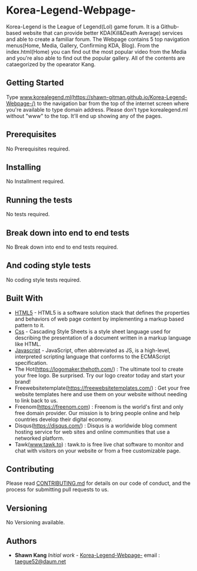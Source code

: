 # Korea-Legend-Webpage-

Korea-Legend is the League of Legend(Lol) game forum. It is a Github-based website that can provide better KDA(Kill&Death Average) services and able to create a familiar forum. The Webpage contains 5 top navigation menus(Home, Media, Gallery, Confirming KDA, Blog). From the index.html(Home) you can find out the most popular video from the Media and you're also able to find out the popular gallery. All of the contents are cataegorized by the opearator Kang. 

## Getting Started

Type www.korealegend.ml(https://shawn-gitman.github.io/Korea-Legend-Webpage-/) to the navigation bar from the top of the internet screen where you're available to type domain address. Please don't type korealegend.ml without "www" to the top. It'll end up showing any of the pages.

## Prerequisites

No Prerequisites required.

## Installing

No Installment required.

## Running the tests

No tests required.

## Break down into end to end tests

No Break down into end to end tests required.

## And coding style tests

No coding style tests required.

## Built With

* [HTML5](https://www.w3.org/html/) - HTML5 is a software solution stack that defines the properties and behaviors of web page content by implementing a markup based pattern to it.
* [Css](https://www.w3.org/Style/CSS/Overview.en.html) - Cascading Style Sheets is a style sheet language used for describing the presentation of a document written in a markup language like HTML.
* [Javascript](https://www.javascript.com/) - JavaScript, often abbreviated as JS, is a high-level, interpreted scripting language that conforms to the ECMAScript specification.
* The Hot(https://logomaker.thehoth.com/) : The ultimate tool to create your free logo. Be surprised. Try our logo creator today and start your brand!
* Freewebsitetemplate(https://freewebsitetemplates.com/) : Get your free website templates here and use them on your website without needing to link back to us.
* Freenom(https://freenom.com) : Freenom is the world's first and only free domain provider. Our mission is to bring people online and help countries develop their digital economy.
* Disqus(https://disqus.com/) : Disqus is a worldwide blog comment hosting service for web sites and online communities that use a networked platform.
* Tawk(www.tawk.to) : tawk.to is free live chat software to monitor and chat with visitors on your website or from a free customizable page.

## Contributing

Please read [CONTRIBUTING.md](https://github.com/Shawn-gitman/Korea-Legend-Webpage-/blob/master/README.md) for details on our code of conduct, and the process for submitting pull requests to us.

## Versioning

No Versioning available.

## Authors

* **Shawn Kang**  *Initial work* - [Korea-Legend-Webpage-](https://github.com/Shawn-gitman) email : taegue52@daum.net
